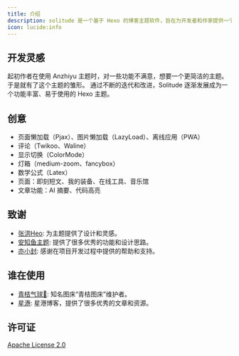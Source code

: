 ```yaml
---
title: 介绍
description: solitude 是一个基于 Hexo 的博客主题软件，旨在为开发者和作家提供一个极简而优雅的博客解决方案。
icon: lucide:info
---
```


## 开发灵感

起初作者在使用 Anzhiyu 主题时，对一些功能不满意，想要一个更简洁的主题。于是就有了这个主题的雏形。
通过不断的迭代和改进，Solitude 逐渐发展成为一个功能丰富、易于使用的 Hexo 主题。

## 创意

- 页面懒加载（Pjax）、图片懒加载（LazyLoad）、离线应用（PWA）
- 评论（Twikoo、Waline）
- 显示切换（ColorMode）
- 灯箱（medium-zoom、fancybox）
- 数学公式（Latex）
- 页面：即刻短文、我的装备、在线工具、音乐馆
- 文章功能：AI 摘要、代码高亮

## 致谢

- [张洪Heo](https://github.com/zhheo): 为主题提供了设计和灵感。
- [安知鱼主题](https://github.com/anzhiyu-c/hexo-theme-anzhiyu): 提供了很多优秀的功能和设计思路。
- [亦小封](https://github.com/yife68): 感谢在项目开发过程中提供的帮助和支持。

## 谁在使用

- [青桔气球🎈](https://blog.qjqq.cn/): 知名图床“青桔图床”维护者。
- [星港](https://blog.starsharbor.com/): 星港博客，提供了很多优秀的文章和资源。


## 许可证

[Apache License 2.0](https://github.com/everfu/hexo-theme-solitude/blob/main/LICENSE)